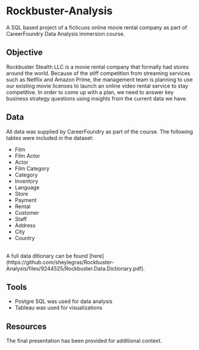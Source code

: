 # **Rockbuster-Analysis**
A SQL based project of a ficticuos online movie rental company as part of CareerFoundry Data Analysis immersion course.
## **Objective**
Rockbuster Stealth LLC is a movie rental company that formally had stores around the world. Because of the stiff competition from streaming services such as Netflix and Amazon Prime, the management team is planning to use our existing movie licenses to launch an online video rental service to stay competitive. In order to come up with a plan, we need to answer key business strategy questions using insights from the current data we have.
## **Data**
All data was supplied by CareerFoundry as part of the course. The following tables were included in the dataset:
- Film
- Film Actor
- Actor
- Film Category
- Category
- Inventory
- Language
- Store
- Payment
- Rental
- Customer
- Staff
- Address
- City
- Country
<br/>
A full data ditionary can be found [here](https://github.com/sheylegras/Rockbuster-Analysis/files/9244525/Rockbuster.Data.Dictionary.pdf).
<br/>

## **Tools**
- Postgre SQL was used for data analysis
- Tableau was used for visualizations
## **Resources**
The final presentation has been provided for additional context.
